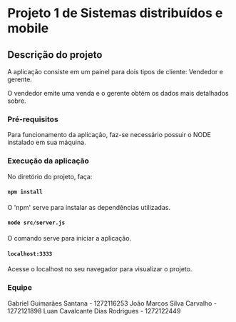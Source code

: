 # Projeto 1 de Sistemas distribuídos e mobile

## Descrição do projeto

A aplicação consiste em um painel para dois tipos de cliente: Vendedor e gerente.

O vendedor emite uma venda e o gerente obtém os dados mais detalhados sobre.

### Pré-requisitos

Para funcionamento da aplicação, faz-se necessário possuir o NODE instalado em sua máquina.

### Execução da aplicação

No diretório do projeto, faça:

#### `npm install`

O 'npm' serve para instalar as dependências utilizadas.

#### `node src/server.js`

O comando serve para iniciar a aplicação.

#### `localhost:3333`

Acesse o localhost no seu navegador para visualizar o projeto.

### Equipe

Gabriel Guimarães Santana - 1272116253
João Marcos Silva Carvalho - 1272121898
Luan Cavalcante Dias Rodrigues - 1272122449
